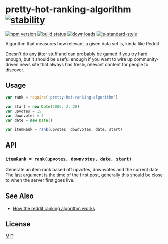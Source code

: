 # pretty-hot-ranking-algorithm [![stability][0]][1]
[![npm version][2]][3] [![build status][4]][5]
[![downloads][8]][9] [![js-standard-style][10]][11]

Algorithm that measures how relevant a given data set is, kinda like Reddit

Doesn't do any jitter stuff and can probably be gamed if you try hard enough,
but it should be useful enough if you want to wire up community-driven news
site that always has fresh, relevant content for people to discover.

## Usage
```js
var rank = require('pretty-hot-ranking-algorithm')

var start = new Date(2006, 2, 20)
var upvotes = 15
var downvotes = 4
var date = new Date()

var itemRank = rank(upvotes, downvotes, date, start)
```

## API
### `itemRank = rank(upvotes, downvotes, date, start)`
Generate an item rank based off upvotes, downvotes and the current date. The
last argument is the time of the first post, generally this should be close to
when the server first goes live.

## See Also
- [How the reddit ranking algorithm works](https://medium.com/hacking-and-gonzo/how-reddit-ranking-algorithms-work-ef111e33d0d9)

## License
[MIT](https://tldrlegal.com/license/mit-license)

[0]: https://img.shields.io/badge/stability-experimental-orange.svg?style=flat-square
[1]: https://nodejs.org/api/documentation.html#documentation_stability_index
[2]: https://img.shields.io/npm/v/pretty-hot-ranking-algorithm.svg?style=flat-square
[3]: https://npmjs.org/package/pretty-hot-ranking-algorithm
[4]: https://img.shields.io/travis/yoshuawuyts/pretty-hot-ranking-algorithm/master.svg?style=flat-square
[5]: https://travis-ci.org/yoshuawuyts/pretty-hot-ranking-algorithm
[6]: https://img.shields.io/codecov/c/github/yoshuawuyts/pretty-hot-ranking-algorithm/master.svg?style=flat-square
[7]: https://codecov.io/github/yoshuawuyts/pretty-hot-ranking-algorithm
[8]: http://img.shields.io/npm/dm/pretty-hot-ranking-algorithm.svg?style=flat-square
[9]: https://npmjs.org/package/pretty-hot-ranking-algorithm
[10]: https://img.shields.io/badge/code%20style-standard-brightgreen.svg?style=flat-square
[11]: https://github.com/feross/standard
